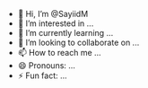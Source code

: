 - 👋 Hi, I’m @SayiidM
- 👀 I’m interested in ...
- 🌱 I’m currently learning ...
- 💞️ I’m looking to collaborate on ...
- 📫 How to reach me ...
- 😄 Pronouns: ...
- ⚡ Fun fact: ...

<!---
SayiidM/SayiidM is a ✨ special ✨ repository because its `README.md` (this file) appears on your GitHub profile.
You can click the Preview link to take a look at your changes.
--->
